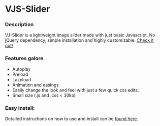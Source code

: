 # VJS-Slider

### Description
VJ-Slider is a lightweight image slider made with just basic Javascript. No jQuery dependency, simple installation and highly customizable. [Check it out!](https://vj-slider.herokuapp.com/)

### Features galore
- Autoplay
- Preload
- Lazyload
- Animation and easings
- Easily change the look and feel with just a few quick css edits.
- Small size (.js and .css < 30kb)

### Easy install:
Detailed instructions on how to use and install can be [found here](https://vj-slider.herokuapp.com/#/install).
